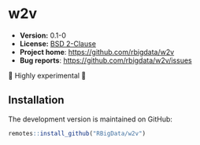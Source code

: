 # w2v 

* **Version:** 0.1-0
* **License:** [BSD 2-Clause](http://opensource.org/licenses/BSD-2-Clause)
* **Project home**: https://github.com/rbigdata/w2v
* **Bug reports**: https://github.com/rbigdata/w2v/issues


🚨 Highly experimental 🚨


## Installation

The development version is maintained on GitHub:

```r
remotes::install_github("RBigData/w2v")
```
